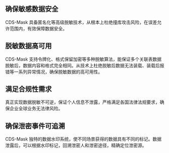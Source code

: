 ## 确保敏感数据安全
CDS-Mask 具备匿名化等高级脱敏技术，从根本上杜绝撞库攻击风险，在误差允许范围内，有效保障数据安全。
## 脱敏数据高可用
CDS-Mask 支持令牌化、格式保留加密等多种脱敏算法，能保证多个关联表数据脱敏后，数据内容和格式完全相同。从技术上杜绝脱敏后数据无法装载、装载后报错等一系列异常情况，确保脱敏数据的高可用性。
## 满足合规性需求
真正实现数据脱敏不可逆，保证个人信息不泄露，严格满足各国法律法规要求，确保企业全球业务无法律风险。
## 确保泄密事件可追溯
CDS-Mask 独特的数据水印系统，使不同场景获得的数据具有不同的标记。数据泄露后，可以根据水印标记，回溯泄密人和泄密途径，精确定位泄密源。